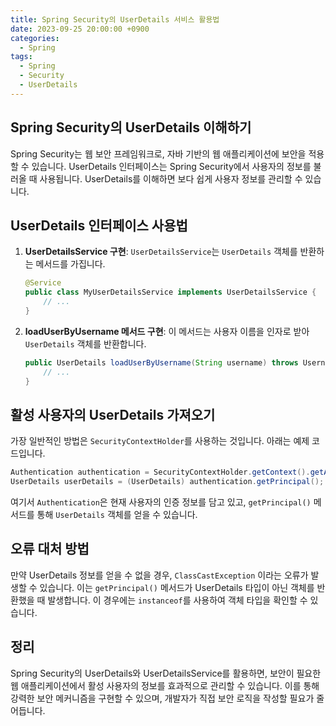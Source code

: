 ```yaml
---
title: Spring Security의 UserDetails 서비스 활용법
date: 2023-09-25 20:00:00 +0900
categories:
  - Spring
tags:
  - Spring
  - Security
  - UserDetails
---
```

## Spring Security의 UserDetails 이해하기

Spring Security는 웹 보안 프레임워크로, 자바 기반의 웹 애플리케이션에 보안을 적용할 수 있습니다. UserDetails 인터페이스는 Spring Security에서 사용자의 정보를 불러올 때 사용됩니다. UserDetails를 이해하면 보다 쉽게 사용자 정보를 관리할 수 있습니다.

## UserDetails 인터페이스 사용법

1. **UserDetailsService 구현**: `UserDetailsService`는 `UserDetails` 객체를 반환하는 메서드를 가집니다. 
    ```java
    @Service
    public class MyUserDetailsService implements UserDetailsService {
        // ...
    }
    ```
2. **loadUserByUsername 메서드 구현**: 이 메서드는 사용자 이름을 인자로 받아 `UserDetails` 객체를 반환합니다.
    ```java
    public UserDetails loadUserByUsername(String username) throws UsernameNotFoundException {
        // ...
    }
    ```

## 활성 사용자의 UserDetails 가져오기

가장 일반적인 방법은 `SecurityContextHolder`를 사용하는 것입니다. 아래는 예제 코드입니다.

```java
Authentication authentication = SecurityContextHolder.getContext().getAuthentication();
UserDetails userDetails = (UserDetails) authentication.getPrincipal();
```

여기서 `Authentication`은 현재 사용자의 인증 정보를 담고 있고, `getPrincipal()` 메서드를 통해 `UserDetails` 객체를 얻을 수 있습니다.

## 오류 대처 방법

만약 UserDetails 정보를 얻을 수 없을 경우, `ClassCastException` 이라는 오류가 발생할 수 있습니다. 이는 `getPrincipal()` 메서드가 UserDetails 타입이 아닌 객체를 반환했을 때 발생합니다. 이 경우에는 `instanceof`를 사용하여 객체 타입을 확인할 수 있습니다.

## 정리

Spring Security의 UserDetails와 UserDetailsService를 활용하면, 보안이 필요한 웹 애플리케이션에서 활성 사용자의 정보를 효과적으로 관리할 수 있습니다. 이를 통해 강력한 보안 메커니즘을 구현할 수 있으며, 개발자가 직접 보안 로직을 작성할 필요가 줄어듭니다.